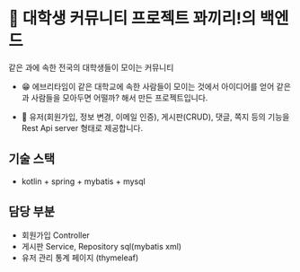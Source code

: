 # 🐘 대학생 커뮤니티 프로젝트 꽈끼리!의 백엔드
같은 과에 속한 전국의 대학생들이 모이는 커뮤니티

- 😁 에브리타임이 같은 대학교에 속한 사람들이 모이는 것에서 아이디어를 얻어 같은 과 사람들을 모아두면 어떨까? 해서 만든 프로젝트입니다.

- 👀 유저(회원가입, 정보 변경, 이메일 인증), 게시판(CRUD), 댓글, 쪽지 등의 기능을 Rest Api server 형태로 제공합니다.

## 기술 스택
- kotlin + spring + mybatis + mysql

## 담당 부분
- 회원가입 Controller
- 게시판 Service, Repository sql(mybatis xml)
- 유저 관리 통계 페이지 (thymeleaf)
